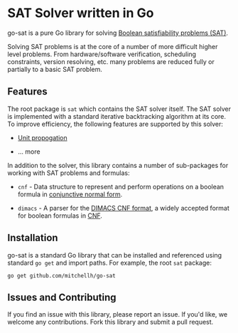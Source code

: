 # SAT Solver written in Go

go-sat is a pure Go library for solving
[Boolean satisfiability problems (SAT)](https://en.wikipedia.org/wiki/Boolean_satisfiability_problem).

Solving SAT problems is at the core of a number of more difficult higher
level problems. From hardware/software verification, scheduling constraints,
version resolving, etc. many problems are reduced fully or partially to a basic
SAT problem.

## Features

The root package is `sat` which contains the SAT solver itself. The SAT
solver is implemented with a standard iterative backtracking algorithm at its
core. To improve efficiency, the following features are supported by this
solver:

  * [Unit propogation](https://en.wikipedia.org/wiki/Unit_propagation)

  * ... more

In addition to the solver, this library contains a number of sub-packages
for working with SAT problems and formulas:

  * `cnf` - Data structure to represent and perform operations on a boolean
    formula in [conjunctive normal form](https://en.wikipedia.org/wiki/Conjunctive_normal_form).

  * `dimacs` - A parser for the [DIMACS CNF format](http://www.domagoj-babic.com/uploads/ResearchProjects/Spear/dimacs-cnf.pdf),
    a widely accepted format for boolean formulas in [CNF](https://en.wikipedia.org/wiki/Conjunctive_normal_form).

## Installation

go-sat is a standard Go library that can be installed and referenced using
standard `go get` and import paths. For example, the root `sat` package:

    go get github.com/mitchellh/go-sat

## Issues and Contributing

If you find an issue with this library, please report an issue. If you'd like,
we welcome any contributions. Fork this library and submit a pull request.
